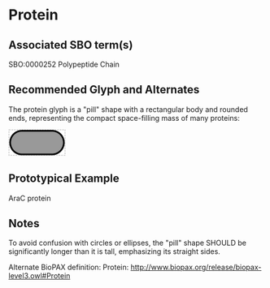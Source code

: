 # Protein

## Associated SBO term(s)
SBO:0000252 Polypeptide Chain

## Recommended Glyph and Alternates
The protein glyph is a "pill" shape with a rectangular body and rounded ends, representing the compact space-filling mass of many proteins:

![glyph specification](protein-specification.png)

## Prototypical Example

AraC protein

## Notes
To avoid confusion with circles or ellipses, the "pill" shape SHOULD be significantly longer than it is tall, emphasizing its straight sides.

Alternate BioPAX definition: Protein: http://www.biopax.org/release/biopax-level3.owl#Protein
